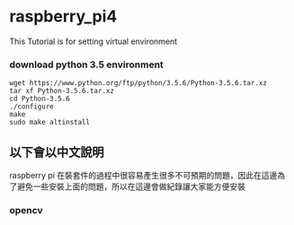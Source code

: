 # raspberry_pi4
This Tutorial is for setting virtual environment




### download python 3.5 environment
    wget https://www.python.org/ftp/python/3.5.6/Python-3.5.6.tar.xz
    tar xf Python-3.5.6.tar.xz
    cd Python-3.5.6
    ./configure
    make
    sudo make altinstall


## 以下會以中文說明
raspberry pi 在裝套件的過程中很容易產生很多不可預期的問題，因此在這邊為了避免一些安裝上面的問題，所以在這邊會做紀錄讓大家能方便安裝

### opencv 
